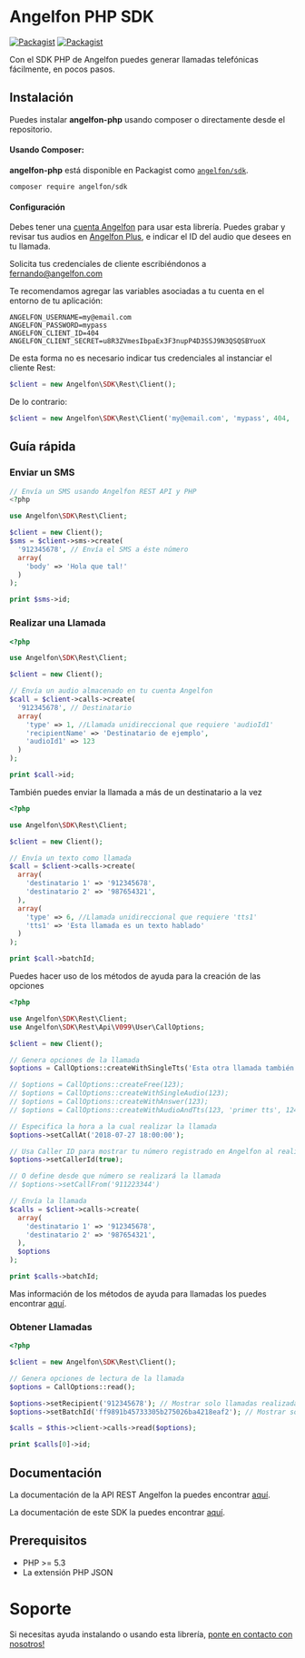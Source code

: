 # Angelfon PHP SDK

[![Packagist](https://img.shields.io/packagist/v/angelfon/sdk.svg)](https://packagist.org/packages/angelfon/sdk)
[![Packagist](https://img.shields.io/packagist/dt/angelfon/sdk.svg)](https://packagist.org/packages/angelfon/sdk)

Con el SDK PHP de Angelfon puedes generar llamadas telefónicas fácilmente, en pocos pasos.

## Instalación

Puedes instalar **angelfon-php** usando composer o directamente desde el repositorio.

#### Usando Composer:

**angelfon-php** está disponible en Packagist como
[`angelfon/sdk`](http://packagist.org/packages/angelfon/sdk).

```
composer require angelfon/sdk
```

#### Configuración

Debes tener una [cuenta Angelfon][afid] para usar esta librería.
Puedes grabar y revisar tus audios en [Angelfon Plus][afplus], e indicar el ID del audio que desees en tu llamada.

Solicita tus credenciales de cliente escribiéndonos a <fernando@angelfon.com>

Te recomendamos agregar las variables asociadas a tu cuenta en el entorno de tu aplicación:

```
ANGELFON_USERNAME=my@email.com
ANGELFON_PASSWORD=mypass
ANGELFON_CLIENT_ID=404
ANGELFON_CLIENT_SECRET=u8R3ZVmesIbpaEx3F3nupP4D3SSJ9N3QSQSBYuoX
```

De esta forma no es necesario indicar tus credenciales al instanciar el cliente Rest:

```php
$client = new Angelfon\SDK\Rest\Client();
```

De lo contrario:

```php
$client = new Angelfon\SDK\Rest\Client('my@email.com', 'mypass', 404, 'u8R3ZVmesIbpaEx3F3nupP4D3SSJ9N3QSQSBYuoX');
```

## Guía rápida

### Enviar un SMS

```php
// Envía un SMS usando Angelfon REST API y PHP
<?php

use Angelfon\SDK\Rest\Client;

$client = new Client();
$sms = $client->sms->create(
  '912345678', // Envía el SMS a éste número
  array(
    'body' => 'Hola que tal!'
  )
);

print $sms->id;
```

### Realizar una Llamada

```php
<?php

use Angelfon\SDK\Rest\Client;

$client = new Client();

// Envía un audio almacenado en tu cuenta Angelfon
$call = $client->calls->create(
  '912345678', // Destinatario
  array(
    'type' => 1, //Llamada unidireccional que requiere 'audioId1'
    'recipientName' => 'Destinatario de ejemplo',
    'audioId1' => 123
  )
);

print $call->id;
```

También puedes enviar la llamada a más de un destinatario a la vez

```php
<?php

use Angelfon\SDK\Rest\Client;

$client = new Client();

// Envía un texto como llamada
$call = $client->calls->create(
  array(
    'destinatario 1' => '912345678',
    'destinatario 2' => '987654321',
  ),
  array(
    'type' => 6, //Llamada unidireccional que requiere 'tts1'
    'tts1' => 'Esta llamada es un texto hablado'
  ) 
);

print $call->batchId;
```

Puedes hacer uso de los métodos de ayuda para la creación de las opciones

```php
<?php

use Angelfon\SDK\Rest\Client;
use Angelfon\SDK\Rest\Api\V099\User\CallOptions;

$client = new Client();

// Genera opciones de la llamada
$options = CallOptions::createWithSingleTts('Esta otra llamada también es un texto hablado');

// $options = CallOptions::createFree(123);
// $options = CallOptions::createWithSingleAudio(123);
// $options = CallOptions::createWithAnswer(123);
// $options = CallOptions::createWithAudioAndTts(123, 'primer tts', 124, 'segundo tts', 125);

// Especifica la hora a la cual realizar la llamada
$options->setCallAt('2018-07-27 18:00:00');

// Usa Caller ID para mostrar tu número registrado en Angelfon al realizar la llamada
$options->setCallerId(true);

// O define desde que número se realizará la llamada
// $options->setCallFrom('911223344')

// Envía la llamada
$calls = $client->calls->create(
  array(
    'destinatario 1' => '912345678',
    'destinatario 2' => '987654321',
  ),
  $options
);

print $calls->batchId;
```

Mas información de los métodos de ayuda para llamadas los puedes encontrar [aquí][calltypes].

### Obtener Llamadas

```php
<?php

$client = new Angelfon\SDK\Rest\Client();

// Genera opciones de lectura de la llamada
$options = CallOptions::read();

$options->setRecipient('912345678'); // Mostrar solo llamadas realizadas a este número
$options->setBatchId('ff9891b45733305b275026ba4218eaf2'); // Mostrar sólo llamadas en este Batch

$calls = $this->client->calls->read($options);

print $calls[0]->id;
```


## Documentación

La documentación de la API REST Angelfon la puedes encontrar [aquí][apidocs].

La documentación de este SDK la puedes encontrar [aquí][documentation].


## Prerequisitos

* PHP >= 5.3
* La extensión PHP JSON

# Soporte

Si necesitas ayuda instalando o usando esta librería, [ponte en contacto con nosotros!][contact]


[apidocs]: https://api.angelfon.com/0.99/documentation
[contact]: http://www.angelfon.com/contact.html
[documentation]: https://angelfoncl.github.io/php
[calltypes]: https://angelfoncl.github.io/php/class-Angelfon.SDK.Rest.Api.V099.User.CallOptions.html#_createFree
[afid]: https://angelfonid.angelfon.com/home/registro
[afplus]: https://plus.angelfon.com/mensajes
